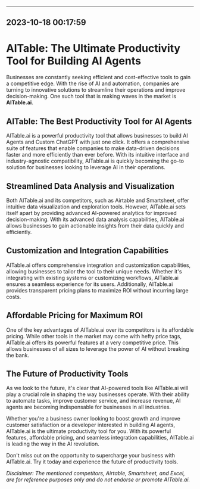 

---------------------------------------------
2023-10-18 00:17:59
---------------------------------------------

# AITable: The Ultimate Productivity Tool for Building AI Agents

Businesses are constantly seeking efficient and cost-effective tools to gain a competitive edge. With the rise of AI and automation, companies are turning to innovative solutions to streamline their operations and improve decision-making. One such tool that is making waves in the market is **AITable.ai**.

## AITable: The Best Productivity Tool for AI Agents

AITable.ai is a powerful productivity tool that allows businesses to build AI Agents and Custom ChatGPT with just one click. It offers a comprehensive suite of features that enable companies to make data-driven decisions faster and more efficiently than ever before. With its intuitive interface and industry-agnostic compatibility, AITable.ai is quickly becoming the go-to solution for businesses looking to leverage AI in their operations.

## Streamlined Data Analysis and Visualization

Both AITable.ai and its competitors, such as Airtable and Smartsheet, offer intuitive data visualization and exploration tools. However, AITable.ai sets itself apart by providing advanced AI-powered analytics for improved decision-making. With its advanced data analysis capabilities, AITable.ai allows businesses to gain actionable insights from their data quickly and efficiently.

## Customization and Integration Capabilities

AITable.ai offers comprehensive integration and customization capabilities, allowing businesses to tailor the tool to their unique needs. Whether it's integrating with existing systems or customizing workflows, AITable.ai ensures a seamless experience for its users. Additionally, AITable.ai provides transparent pricing plans to maximize ROI without incurring large costs.

## Affordable Pricing for Maximum ROI

One of the key advantages of AITable.ai over its competitors is its affordable pricing. While other tools in the market may come with hefty price tags, AITable.ai offers its powerful features at a very competitive price. This allows businesses of all sizes to leverage the power of AI without breaking the bank.

## The Future of Productivity Tools

As we look to the future, it's clear that AI-powered tools like AITable.ai will play a crucial role in shaping the way businesses operate. With their ability to automate tasks, improve customer service, and increase revenue, AI agents are becoming indispensable for businesses in all industries.

Whether you're a business owner looking to boost growth and improve customer satisfaction or a developer interested in building AI agents, AITable.ai is the ultimate productivity tool for you. With its powerful features, affordable pricing, and seamless integration capabilities, AITable.ai is leading the way in the AI revolution.

Don't miss out on the opportunity to supercharge your business with AITable.ai. Try it today and experience the future of productivity tools.

*Disclaimer: The mentioned competitors, Airtable, Smartsheet, and Excel, are for reference purposes only and do not endorse or promote AITable.ai.*
